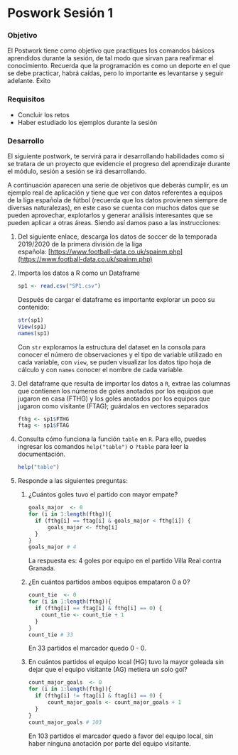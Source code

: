 # Poswork Sesión 1

### **Objetivo**

El Postwork tiene como objetivo que practiques los comandos básicos aprendidos durante la sesión, de tal modo que sirvan para reafirmar el conocimiento. Recuerda que la programación es como un deporte en el que se debe practicar, habrá caídas, pero lo importante es levantarse y seguir adelante. Éxito

### **Requisitos**

- Concluir los retos
- Haber estudiado los ejemplos durante la sesión

### **Desarrollo**

El siguiente postwork, te servirá para ir desarrollando habilidades como si se tratara de un proyecto que evidencie el progreso del aprendizaje durante el módulo, sesión a sesión se irá desarrollando.

A continuación aparecen una serie de objetivos que deberás cumplir, es un ejemplo real de aplicación y tiene que ver con datos referentes a equipos de la liga española de fútbol (recuerda que los datos provienen siempre de diversas naturalezas), en este caso se cuenta con muchos datos que se pueden aprovechar, explotarlos y generar análisis interesantes que se pueden aplicar a otras áreas. Siendo así damos paso a las instrucciones:

1. Del siguiente enlace, descarga los datos de soccer de la temporada 2019/2020 de la primera división de la liga española: [https://www.football-data.co.uk/spainm.php](https://www.football-data.co.uk/spainm.php)
2. Importa los datos a R como un Dataframe
    
    ```r
    sp1 <- read.csv("SP1.csv")
    ```
    
    Después de cargar el dataframe es importante explorar un poco su contenido:
    
    ```r
    str(sp1)
    View(sp1)
    names(sp1)
    ```
    
    Con `str` exploramos la estructura del dataset en la consola para conocer el número de observaciones y el tipo de variable utilizado en cada variable, con `view`, se puden visualizar los datos tipo hoja de cálculo y con `names` conocer el nombre de cada variable.
    
3. Del dataframe que resulta de importar los datos a `R`, extrae las columnas que contienen los números de goles anotados por los equipos que jugaron en casa (FTHG) y los goles anotados por los equipos que jugaron como visitante (FTAG); guárdalos en vectores separados
    
    ```r
    fthg <- sp1$FTHG
    ftag <- sp1$FTAG
    ```
    
4. Consulta cómo funciona la función `table` en `R`. Para ello, puedes ingresar los comandos `help("table")` o `?table` para leer la documentación.
    
    ```r
    help("table")
    ```
    
5. Responde a las siguientes preguntas: 
    1. ¿Cuántos goles tuvo el partido con mayor empate? 
        
        ```r
        goals_major  <- 0
        for (i in 1:length(fthg)){
          if (fthg[i] == ftag[i] & goals_major < fthg[i]) {
              goals_major <- fthg[i]
          }
        }
        goals_major # 4
        ```
        
        La respuesta es: 4 goles por equipo en el partido Villa Real contra Granada. 
        
    2. ¿En cuántos partidos ambos equipos empataron 0 a 0? 
        
        ```r
        count_tie  <- 0
        for (i in 1:length(fthg)){
          if (fthg[i] == ftag[i] & fthg[i] == 0) {
            count_tie <- count_tie + 1
          }
        }
        count_tie # 33
        ```
        
        En 33 partidos el marcador quedo 0 - 0. 
        
    3. En cuántos partidos el equipo local (HG) tuvo la mayor goleada sin dejar que el equipo visitante (AG) metiera un solo gol?
        
        ```r
        count_major_goals  <- 0
        for (i in 1:length(fthg)){
          if (fthg[i] != ftag[i] & ftag[i] == 0) {
              count_major_goals <- count_major_goals + 1
          }
        }
        count_major_goals # 103
        ```
        
        En 103 partidos el marcador quedo a favor del equipo local, sin haber ninguna anotación por parte del equipo visitante.